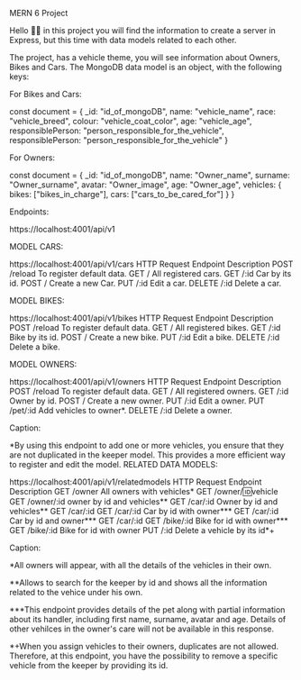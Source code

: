 MERN 6 Project

Hello 👋🏽 in this project you will find the information to create a server in Express, but this time with data models related to each other.

The project, has a vehicle theme, you will see information about Owners, Bikes and Cars. The MongoDB data model is an object, with the following keys:

For Bikes and Cars:

const document = {
    _id: "id_of_mongoDB",
    name: "vehicle_name",
    race: "vehicle_breed",
    colour: "vehicle_coat_color",
    age: "vehicle_age",
    responsiblePerson: "person_responsible_for_the_vehicle", responsiblePerson: "person_responsible_for_the_vehicle"
}

For Owners:

const document = {
    _id: "id_of_mongoDB",
    name: "Owner_name",
    surname: "Owner_surname",
    avatar: "Owner_image",
    age: "Owner_age",
    vehicles: {
        bikes: ["bikes_in_charge"],
        cars: ["cars_to_be_cared_for"]
    }
}

Endpoints:

https://localhost:4001/api/v1

MODEL CARS:

https://localhost:4001/api/v1/cars
HTTP Request Endpoint Description
POST /reload To register default data.
GET / All registered cars.
GET /:id Car by its id.
POST / Create a new Car.
PUT /:id Edit a car.
DELETE /:id Delete a car.

MODEL BIKES:

https://localhost:4001/api/v1/bikes
HTTP Request Endpoint Description
POST /reload To register default data.
GET / All registered bikes.
GET /:id Bike by its id.
POST / Create a new bike.
PUT /:id Edit a bike.
DELETE /:id Delete a bike.

MODEL OWNERS:

https://localhost:4001/api/v1/owners
HTTP Request Endpoint Description
POST /reload To register default data.
GET / All registered owners.
GET /:id Owner by id.
POST / Create a new owner.
PUT /:id Edit a owner.
PUT /pet/:id Add vehicles to owner*.
DELETE /:id Delete a owner.

Caption:

*By using this endpoint to add one or more vehicles, you ensure that they are not duplicated in the keeper model. This provides a more efficient way to register and edit the model.
RELATED DATA MODELS:

https://localhost:4001/api/v1/relatedmodels
HTTP Request Endpoint Description
GET /owner All owners with vehicles* GET /owner/:id:vehicle
GET /owner/:id owner by id and vehicles** GET /car/:id Owner by id and vehicles** GET /car/:id
GET /car/:id Car by id with owner*** GET /car/:id Car by id and owner*** GET /car/:id
GET /bike/:id Bike for id with owner*** GET /bike/:id Bike for id with owner
PUT /:id Delete a vehicle by its id*+

Caption:

*All owners will appear, with all the details of the vehicles in their own.

**Allows to search for the keeper by id and shows all the information related to the vehice under his own.

***This endpoint provides details of the pet along with partial information about its handler, including first name, surname, avatar and age. Details of other vehilces in the owner's care will not be available in this response.

*+When you assign vehicles to their owners, duplicates are not allowed. Therefore, at this endpoint, you have the possibility to remove a specific vehicle from the keeper by providing its id.
